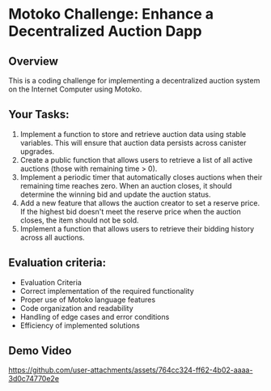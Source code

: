 # Motoko Challenge: Enhance a Decentralized Auction Dapp

## Overview
This is a coding challenge for implementing a decentralized auction system on the Internet Computer using Motoko.

## Your Tasks: 
1. Implement a function to store and retrieve auction data using stable variables. This will ensure that auction data persists across canister upgrades.
2. Create a public function that allows users to retrieve a list of all active auctions (those with remaining time > 0).
3. Implement a periodic timer that automatically closes auctions when their remaining time reaches zero. When an auction closes, it should determine the winning bid and update the auction status.
4. Add a new feature that allows the auction creator to set a reserve price. If the highest bid doesn't meet the reserve price when the auction closes, the item should not be sold.
5. Implement a function that allows users to retrieve their bidding history across all auctions.

## Evaluation criteria: 
- Evaluation Criteria
- Correct implementation of the required functionality
- Proper use of Motoko language features
- Code organization and readability
- Handling of edge cases and error conditions
- Efficiency of implemented solutions

## Demo Video
https://github.com/user-attachments/assets/764cc324-ff62-4b02-aaaa-3d0c74770e2e